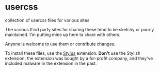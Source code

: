 # usercss
collection of usercss files for various sites

The various third party sites for sharing these tend to be sketchy or
poorly maintained. I'm putting mine up here to share with others.

Anyone is welcome to use them or contribute changes.

To install these files, use the [Stylus](https://github.com/openstyles/stylus)
extension. **Don't** use the Stylish extension; the extension was
bought by a for-profit company, and they've included malware in the 
extension in the past.
